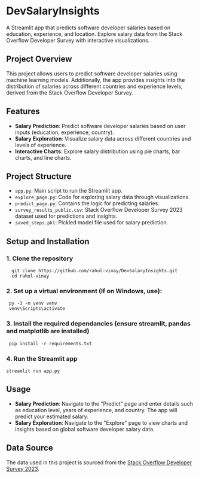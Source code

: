 # DevSalaryInsights


A Streamlit app that predicts software developer salaries based on education, experience, and location. Explore salary data from the Stack Overflow Developer Survey with interactive visualizations.

## Project Overview

This project allows users to predict software developer salaries using machine learning models. Additionally, the app provides insights into the distribution of salaries across different countries and experience levels, derived from the Stack Overflow Developer Survey.

## Features

- **Salary Prediction**: Predict software developer salaries based on user inputs (education, experience, country).
- **Salary Exploration**: Visualize salary data across different countries and levels of experience.
- **Interactive Charts**: Explore salary distribution using pie charts, bar charts, and line charts.

## Project Structure

- `app.py`: Main script to run the Streamlit app.
- `explore_page.py`: Code for exploring salary data through visualizations.
- `predict_page.py`: Contains the logic for predicting salaries.
- `survey_results_public.csv`: Stack Overflow Developer Survey 2023 dataset used for predictions and insights.
- `saved_steps.pkl`: Pickled model file used for salary prediction.


## Setup and Installation

### 1. Clone the repository

      git clone https://github.com/rahul-vinay/DevSalaryInsights.git
      cd rahul-vinay

### 2. Set up a virtual environment (If on Windows, use):

     py -3 -m venv venv
     venv\Scripts\activate

### 3. Install the required dependancies (ensure streamlit, pandas and matplotlib are installed)

     pip install -r requirements.txt

### 4. Run the Streamlit app

    streamlit run app.py


## Usage

- **Salary Prediction**: Navigate to the "Predict" page and enter details such as education level, years of experience, and country. The app will predict your estimated salary.
- **Salary Exploration**: Navigate to the "Explore" page to view charts and insights based on global software developer salary data.

## Data Source

The data used in this project is sourced from the [Stack Overflow Developer Survey 2023](https://survey.stackoverflow.co/2023/).


